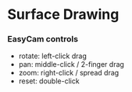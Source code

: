 

<script src="p5/p5.min.js"></script>
<script src="p5/p5.easycam.min.js"></script>
<script src="surfaces.js"></script>

# Surface Drawing

<center>
<main></main>
</center>

### EasyCam controls

* rotate: left-click drag
* pan: middle-click / 2-finger drag
* zoom: right-click / spread drag
* reset: double-click

